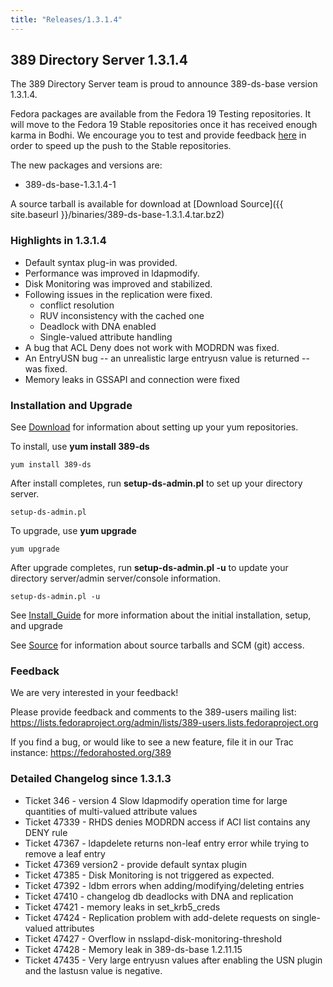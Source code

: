 ```yaml
---
title: "Releases/1.3.1.4"
---
```

389 Directory Server 1.3.1.4
----------------------------

The 389 Directory Server team is proud to announce 389-ds-base version 1.3.1.4.

Fedora packages are available from the Fedora 19 Testing repositories. It will move to the Fedora 19 Stable repositories once it has received enough karma in Bodhi. We encourage you to test and provide feedback [here](https://admin.fedoraproject.org/updates/389-ds-base-1.3.1.4-1.fc19) in order to speed up the push to the Stable repositories.

The new packages and versions are:

-   389-ds-base-1.3.1.4-1

A source tarball is available for download at [Download Source]({{ site.baseurl }}/binaries/389-ds-base-1.3.1.4.tar.bz2)

### Highlights in 1.3.1.4

-   Default syntax plug-in was provided.
-   Performance was improved in ldapmodify.
-   Disk Monitoring was improved and stabilized.
-   Following issues in the replication were fixed.
    -   conflict resolution
    -   RUV inconsistency with the cached one
    -   Deadlock with DNA enabled
    -   Single-valued attribute handling
-   A bug that ACL Deny does not work with MODRDN was fixed.
-   An EntryUSN bug -- an unrealistic large entryusn value is returned -- was fixed.
-   Memory leaks in GSSAPI and connection were fixed

### Installation and Upgrade

See [Download](../download.html) for information about setting up your yum repositories.

To install, use **yum install 389-ds**

`yum install 389-ds`

After install completes, run **setup-ds-admin.pl** to set up your directory server.

`setup-ds-admin.pl`

To upgrade, use **yum upgrade**

`yum upgrade`

After upgrade completes, run **setup-ds-admin.pl -u** to update your directory server/admin server/console information.

`setup-ds-admin.pl -u`

See [Install\_Guide](../legacy/install-guide.html) for more information about the initial installation, setup, and upgrade

See [Source](../development/source.html) for information about source tarballs and SCM (git) access.

### Feedback

We are very interested in your feedback!

Please provide feedback and comments to the 389-users mailing list: <https://lists.fedoraproject.org/admin/lists/389-users.lists.fedoraproject.org>

If you find a bug, or would like to see a new feature, file it in our Trac instance: <https://fedorahosted.org/389>

### Detailed Changelog since 1.3.1.3

-   Ticket 346 - version 4 Slow ldapmodify operation time for large quantities of multi-valued attribute values
-   Ticket 47339 - RHDS denies MODRDN access if ACI list contains any DENY rule
-   Ticket 47367 - ldapdelete returns non-leaf entry error while trying to remove a leaf entry
-   Ticket 47369 version2 - provide default syntax plugin
-   Ticket 47385 - Disk Monitoring is not triggered as expected.
-   Ticket 47392 - ldbm errors when adding/modifying/deleting entries
-   Ticket 47410 - changelog db deadlocks with DNA and replication
-   Ticket 47421 - memory leaks in set\_krb5\_creds
-   Ticket 47424 - Replication problem with add-delete requests on single-valued attributes
-   Ticket 47427 - Overflow in nsslapd-disk-monitoring-threshold
-   Ticket 47428 - Memory leak in 389-ds-base 1.2.11.15
-   Ticket 47435 - Very large entryusn values after enabling the USN plugin and the lastusn value is negative.

